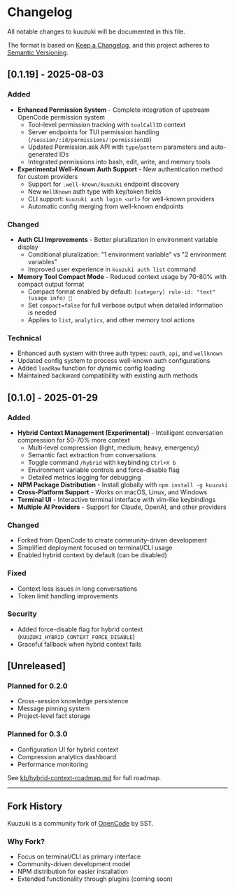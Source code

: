 # Changelog

All notable changes to kuuzuki will be documented in this file.

The format is based on [Keep a Changelog](https://keepachangelog.com/en/1.0.0/),
and this project adheres to [Semantic Versioning](https://semver.org/spec/v2.0.0.html).

## [0.1.19] - 2025-08-03

### Added

- **Enhanced Permission System** - Complete integration of upstream OpenCode permission system
  - Tool-level permission tracking with `toolCallID` context
  - Server endpoints for TUI permission handling (`/session/:id/permissions/:permissionID`)
  - Updated Permission.ask API with `type`/`pattern` parameters and auto-generated IDs
  - Integrated permissions into bash, edit, write, and memory tools
- **Experimental Well-Known Auth Support** - New authentication method for custom providers
  - Support for `.well-known/kuuzuki` endpoint discovery
  - New `WellKnown` auth type with key/token fields
  - CLI support: `kuuzuki auth login <url>` for well-known providers
  - Automatic config merging from well-known endpoints

### Changed

- **Auth CLI Improvements** - Better pluralization in environment variable display
  - Conditional pluralization: "1 environment variable" vs "2 environment variables"
  - Improved user experience in `kuuzuki auth list` command
- **Memory Tool Compact Mode** - Reduced context usage by 70-80% with compact output format
  - Compact format enabled by default: `[category] rule-id: "text" (usage info) 📄`
  - Set `compact=false` for full verbose output when detailed information is needed
  - Applies to `list`, `analytics`, and other memory tool actions

### Technical

- Enhanced auth system with three auth types: `oauth`, `api`, and `wellknown`
- Updated config system to process well-known auth configurations
- Added `loadRaw` function for dynamic config loading
- Maintained backward compatibility with existing auth methods

## [0.1.0] - 2025-01-29

### Added

- **Hybrid Context Management (Experimental)** - Intelligent conversation compression for 50-70% more context
  - Multi-level compression (light, medium, heavy, emergency)
  - Semantic fact extraction from conversations
  - Toggle command `/hybrid` with keybinding `Ctrl+X b`
  - Environment variable controls and force-disable flag
  - Detailed metrics logging for debugging
- **NPM Package Distribution** - Install globally with `npm install -g kuuzuki`
- **Cross-Platform Support** - Works on macOS, Linux, and Windows
- **Terminal UI** - Interactive terminal interface with vim-like keybindings
- **Multiple AI Providers** - Support for Claude, OpenAI, and other providers

### Changed

- Forked from OpenCode to create community-driven development
- Simplified deployment focused on terminal/CLI usage
- Enabled hybrid context by default (can be disabled)

### Fixed

- Context loss issues in long conversations
- Token limit handling improvements

### Security

- Added force-disable flag for hybrid context (`KUUZUKI_HYBRID_CONTEXT_FORCE_DISABLE`)
- Graceful fallback when hybrid context fails

## [Unreleased]

### Planned for 0.2.0

- Cross-session knowledge persistence
- Message pinning system
- Project-level fact storage

### Planned for 0.3.0

- Configuration UI for hybrid context
- Compression analytics dashboard
- Performance monitoring

See [kb/hybrid-context-roadmap.md](kb/hybrid-context-roadmap.md) for full roadmap.

---

## Fork History

Kuuzuki is a community fork of [OpenCode](https://github.com/sst/opencode) by SST.

### Why Fork?

- Focus on terminal/CLI as primary interface
- Community-driven development model
- NPM distribution for easier installation
- Extended functionality through plugins (coming soon)
